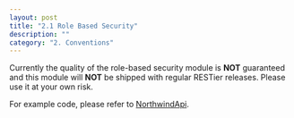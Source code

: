 ```yaml
---
layout: post
title: "2.1 Role Based Security"
description: ""
category: "2. Conventions"
---
```


Currently the quality of the role-based security module is **NOT** guaranteed and this module will **NOT** be shipped with regular RESTier releases. Please use it at your own risk.

For example code, please refer to [NorthwindApi](https://github.com/OData/RESTier/blob/master/src/Microsoft.Restier.Samples.Northwind/Models/NorthwindApi.cs#L14-L24).